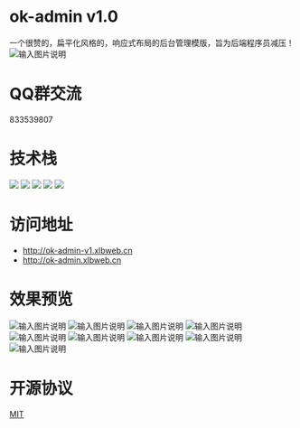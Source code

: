 # ok-admin v1.0
一个很赞的，扁平化风格的，响应式布局的后台管理模版，旨为后端程序员减压！
![输入图片说明](https://images.gitee.com/uploads/images/2019/0525/161436_23cd5fd8_1152471.png "屏幕截图.png")

# QQ群交流
833539807

# 技术栈

<p>
  <img src="https://img.shields.io/badge/layui-2.4.5-brightgreen.svg">
  <img src="https://img.shields.io/badge/zTree-3.5.40-brightgreen.svg">
  <img src="https://img.shields.io/badge/NProgress-0.2.0-brightgreen.svg">
  <img src="https://img.shields.io/badge/ECharts-2.0-brightgreen.svg">
  <img src="https://img.shields.io/badge/Animate.css-3.7.0-brightgreen.svg">
</p>

# 访问地址
- http://ok-admin-v1.xlbweb.cn
- http://ok-admin.xlbweb.cn

# 效果预览
![输入图片说明](https://images.gitee.com/uploads/images/2019/0525/161523_49e0eb96_1152471.png "屏幕截图.png")
![输入图片说明](https://images.gitee.com/uploads/images/2019/0525/161620_a894f907_1152471.png "屏幕截图.png")
![输入图片说明](https://images.gitee.com/uploads/images/2019/0525/161730_51a9c186_1152471.png "屏幕截图.png")
![输入图片说明](https://images.gitee.com/uploads/images/2019/0525/161754_d382086c_1152471.png "屏幕截图.png")
![输入图片说明](https://images.gitee.com/uploads/images/2019/0525/161830_f075d89f_1152471.png "屏幕截图.png")
![输入图片说明](https://images.gitee.com/uploads/images/2019/0525/161853_a07554d7_1152471.png "屏幕截图.png")
![输入图片说明](https://images.gitee.com/uploads/images/2019/0525/161912_c86d7db2_1152471.png "屏幕截图.png")
![输入图片说明](https://images.gitee.com/uploads/images/2019/0525/161939_ec3ef027_1152471.png "屏幕截图.png")
![输入图片说明](https://images.gitee.com/uploads/images/2019/0525/162010_18eea5c6_1152471.png "屏幕截图.png")

# 开源协议
[MIT](https://github.com/bobi1234/ok-admin/blob/master/LICENSE)
